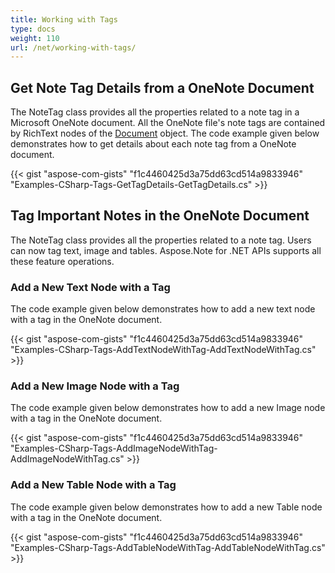 ```yaml
---
title: Working with Tags
type: docs
weight: 110
url: /net/working-with-tags/
---
```


## **Get Note Tag Details from a OneNote Document**
The NoteTag class provides all the properties related to a note tag in a Microsoft OneNote document. All the OneNote file's note tags are contained by RichText nodes of the [Document](https://reference.aspose.com/note/net/aspose.note/document) object. The code example given below demonstrates how to get details about each note tag from a OneNote document.

{{< gist "aspose-com-gists" "f1c4460425d3a75dd63cd514a9833946" "Examples-CSharp-Tags-GetTagDetails-GetTagDetails.cs" >}}
## **Tag Important Notes in the OneNote Document**
The NoteTag class provides all the properties related to a note tag. Users can now tag text, image and tables. Aspose.Note for .NET APIs supports all these feature operations.
### **Add a New Text Node with a Tag**
The code example given below demonstrates how to add a new text node with a tag in the OneNote document.

{{< gist "aspose-com-gists" "f1c4460425d3a75dd63cd514a9833946" "Examples-CSharp-Tags-AddTextNodeWithTag-AddTextNodeWithTag.cs" >}}
### **Add a New Image Node with a Tag**
The code example given below demonstrates how to add a new Image node with a tag in the OneNote document.

{{< gist "aspose-com-gists" "f1c4460425d3a75dd63cd514a9833946" "Examples-CSharp-Tags-AddImageNodeWithTag-AddImageNodeWithTag.cs" >}}
### **Add a New Table Node with a Tag**
The code example given below demonstrates how to add a new Table node with a tag in the OneNote document.

{{< gist "aspose-com-gists" "f1c4460425d3a75dd63cd514a9833946" "Examples-CSharp-Tags-AddTableNodeWithTag-AddTableNodeWithTag.cs" >}}
